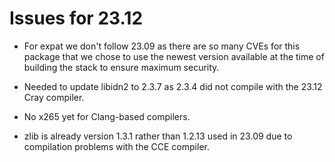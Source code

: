 # Issues for 23.12

-   For expat we don't follow 23.09 as there are so many CVEs for this package that
    we chose to use the newest version available at the time of building the stack
    to ensure maximum security.

-   Needed to update libidn2 to 2.3.7 as 2.3.4 did not compile with the 23.12 Cray 
    compiler.
    
-   No x265 yet for Clang-based compilers.

-   zlib is already version 1.3.1 rather than 1.2.13 used in 23.09 due to compilation
    problems with the CCE compiler.
